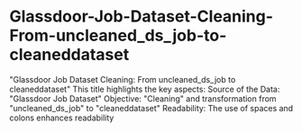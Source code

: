 # Glassdoor-Job-Dataset-Cleaning-From-uncleaned_ds_job-to-cleaneddataset
"Glassdoor Job Dataset Cleaning: From uncleaned_ds_job to cleaneddataset"  This title highlights the key aspects:  Source of the Data: "Glassdoor Job Dataset" Objective: "Cleaning" and transformation from "uncleaned_ds_job" to "cleaneddataset" Readability: The use of spaces and colons enhances readability
